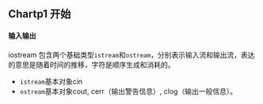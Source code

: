 ## Chartp1 开始

#### 输入输出
iostream 包含两个基础类型`istream`和`ostream`，分别表示输入流和输出流，表达的意思是随着时间的推移，字符是顺序生成和消耗的。

-	`istream`基本对象cin
- `ostream`基本对象cout, cerr（输出警告信息）, clog（输出一般信息）。

